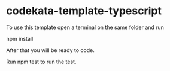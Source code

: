 # codekata-template-typescript

To use this template open a terminal on the same folder and run

npm install 

After that you will be ready to code.

Run npm test to run the test.
